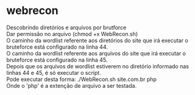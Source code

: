 # webrecon
Descobrindo diretórios e arquivos por brutforce <br>
Dar permissão no arquivo (chmod +x WebRecon.sh) <br>
O caminho da wordlist referente aos diretórios do site que irá executar o bruteforce está configurado na linha 44. <br>
O caminho da wordlist referente aos arquivos do site que irá executar o bruteforce está configurado na linha 45. <br>
Depois que os arquivos de wordlist estiverem no diretório informado nas linhas 44 e 45, é só executar o script. <br>
Pode executar desta forma: ./WebRecon.sh site.com.br php <br>
Onde o 'php' é a extenção de arquivo a ser testada. <br>
